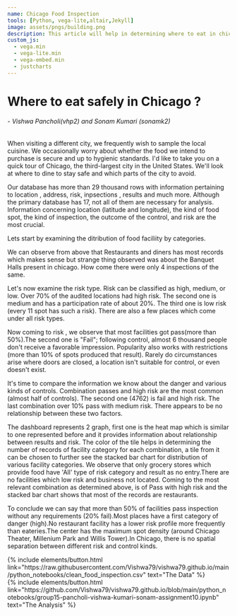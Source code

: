 ```yaml
---
name: Chicago Food Inspection
tools: [Python, vega-lite,altair,Jekyll]
image: assets/pngs/building.png
description: This article will help in determining where to eat in chicago in order to be safe and which areas of the city should be avoided.
custom_js:
  - vega.min
  - vega-lite.min
  - vega-embed.min
  - justcharts
---
```



# Where to eat safely in Chicago ?





######              - Vishwa Pancholi(vhp2) and Sonam Kumari (sonamk2)



When visiting a different city, we frequently wish to sample the local cuisine. We occasionally worry about whether the food we intend to purchase is secure and up to hygienic standards. I'd like to take you on a quick tour of Chicago, the third-largest city in the United States. We'll look at where to dine to stay safe and which parts of the city to avoid. 

Our database has more than 29 thousand rows with information pertaining to location , address, risk, inpsections , results and much more. Although the primary database has 17, not all of them are necessary for analysis. Information concerning location (latitude and longitude), the kind of food spot, the kind of inspection, the outcome of the control, and risk are the most crucial.

Lets start by examining the ditribution of food faciliity by categories.

<vegachart schema-url="{{ site.baseurl }}/assets/json/testing.json" style="width: 100%"></vegachart>


We can observe from above that Restaurants and diners has most records which makes sense but strange thing observed was about the Banquet Halls present in chicago. How come there were only 4 inspections of the same. 

<vegachart schema-url="{{ site.baseurl }}/assets/json/risk_bar.json" style="width: 100%"></vegachart>

Let's now examine the risk type. Risk can be classified as high, medium, or low. Over 70% of the audited locations had high risk. The second one is medium and has a participation rate of about 20%. The third one is low risk (every 11 spot has such a risk). There are also a few places which come under all risk types.
<vegachart schema-url="{{ site.baseurl }}/assets/json/result_bar.json" style="width: 100%"></vegachart>

Now coming to risk , we observe that most facilities got pass(more than 50%).The second one is "Fail"; following control, almost 6 thousand people don't receive a favorable impression. Popularity also works with restrictions (more than 10% of spots produced that result). Rarely do circumstances arise where doors are closed, a location isn't suitable for control, or even doesn't exist.

<vegachart schema-url="{{ site.baseurl }}/assets/json/heatmap1.json" style="width: 100%"></vegachart>
It's time to compare the information we know about the danger and various kinds of controls. Combination passes and high risk are the most common (almost half of controls). The second one (4762) is fail and high risk. The last combination over 10% pass with medium risk. There appears to be no relationship between these two factors.


<vegachart schema-url="{{ site.baseurl }}/assets/json/dashboards_1.json" style="width: 100%"></vegachart>
The dashboard represents 2 graph, first one is the heat map which is similar to one represented before and it provides information about relationship between results and risk. The color of the tile helps in determining the number of records of facility category for each combination, a tile from it can be chosen to further see the stacked bar chart for distribution of various facility categories. We observe that only grocery stores which provide food have 'All' type of risk category and result as no entry.There are no facilities which low risk and business not located. Coming to the most relevant combination as determined above, is of Pass with high risk and the stacked bar chart shows that most of the records are restaurants.

To conclude we can say that more than 50% of facilities pass inspection without any requirements (20% fail).Most places have a first category of danger (high).No restaurant facility has a lower risk profile more frequently than eateries.The center has the maximum spot density (around Chicago Theater, Millenium Park and Willis Tower).In Chicago, there is no spatial separation between different risk and control kinds.
<!-- these are written in a combo of html and liquid --> 

<div class="left">
{% include elements/button.html link="https://raw.githubusercontent.com/Vishwa79/vishwa79.github.io/main/python_notebooks/clean_food_inspection.csv" text="The Data" %}
</div>

<div class="right">
{% include elements/button.html link="https://github.com/Vishwa79/vishwa79.github.io/blob/main/python_notebooks/group15-pancholi-vishwa-kumari-sonam-assignment10.ipynb" text="The Analysis" %}
</div>

